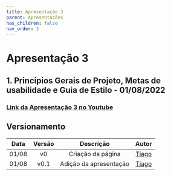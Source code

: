 ```yaml
---
title: Apresentação 3
parent: Apresentações
has_children: false
nav_order: 3
---
```


# Apresentação 3

## 1. Principios Gerais de Projeto, Metas de usabilidade e Guia de Estilo - 01/08/2022

### [Link da Apresentação 3 no Youtube](https://youtu.be/EIhvihcSXU4)

## Versionamento

| Data  | Versão |       Descrição        |                 Autor                  |
|:-----:|:------:|:----------------------:|:--------------------------------------:|
| 01/08 |   v0   |   Criação da página    | [Tiago](https://github.com/TiagoBuson) |
| 01/08 |  v0.1  | Adição da apresentação | [Tiago](https://github.com/TiagoBuson) |
